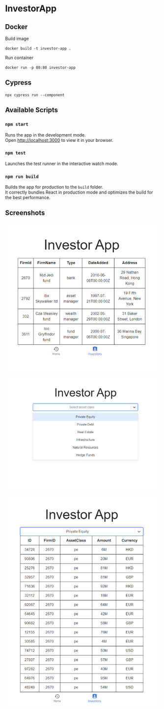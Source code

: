 # InvestorApp

## Docker

Build image

`docker build -t investor-app .`

Run container

`docker run -p 80:80 investor-app`

## Cypress

`npx cypress run --component`

## Available Scripts

### `npm start`

Runs the app in the development mode.\
Open [http://localhost:3000](http://localhost:3000) to view it in your browser.

### `npm test`

Launches the test runner in the interactive watch mode.

### `npm run build`

Builds the app for production to the `build` folder.\
It correctly bundles React in production mode and optimizes the build for the best performance.

## Screenshots

![investors](https://github.com/GarciaPL/InvestorApp/blob/main/screenshots/investors.PNG?raw=true)

![asset classes](https://github.com/GarciaPL/InvestorApp/blob/main/screenshots/asset_classes.PNG?raw=true)

![investor commitments](https://github.com/GarciaPL/InvestorApp/blob/main/screenshots/investor_commitments.PNG?raw=true)
